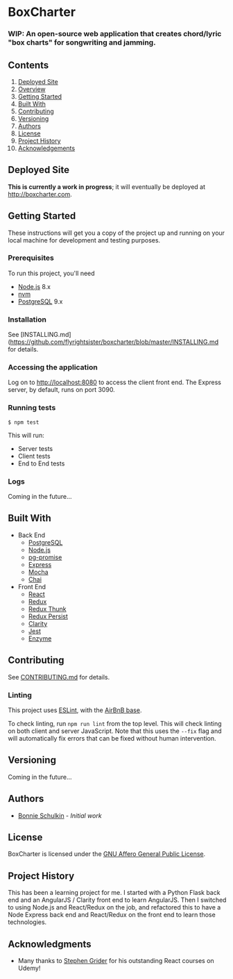 # BoxCharter

### WIP: An open-source web application that creates chord/lyric "box charts" for songwriting and jamming. 

## Contents

1. [Deployed Site](#deployed-site)
2. [Overview](#overview)
3. [Getting Started](#getting-started)
4. [Built With](#built-with)
5. [Contributing](#contributing)
6. [Versioning](#versioning)
7. [Authors](#authors)
8. [License](#license)
9. [Project History](#project-history)
10. [Acknowledgements](#acknowledgments)

## Deployed Site
  
__This is currently a work in progress__; it will eventually be deployed at http://boxcharter.com.

## Getting Started
These instructions will get you a copy of the project up and running on your local machine for development and testing purposes. 

### Prerequisites
To run this project, you'll need

- [Node.js](https://nodejs.org) 8.x
- [nvm](https://github.com/creationix/nvm)
- [PostgreSQL](https://www.postgresql.org/) 9.x

### Installation

  See [INSTALLING.md](https://github.com/flyrightsister/boxcharter/blob/master/INSTALLING.md for details.

### Accessing the application

  Log on to [http://localhost:8080](http://localhost:8080) to access the client front end. The Express server, by default, runs on port 3090.

### Running tests

  `$ npm test`

  This will run: 

  - Server tests
  - Client tests
  - End to End tests

### Logs

  Coming in the future...

## Built With

  - Back End
    - [PostgreSQL](https://www.postgresql.org/)
    - [Node.js](https://nodejs.org)
    - [pg-promise](https://github.com/vitaly-t/pg-promise)
    - [Express](https://expressjs.com/)
    - [Mocha](https://mochajs.org/)
    - [Chai](http://chaijs.com/)
  - Front End
    - [React](https://reactjs.org/)
    - [Redux](https://redux.js.org/)
    - [Redux Thunk](https://www.npmjs.com/package/redux-thunk)
    - [Redux Persist](https://github.com/rt2zz/redux-persist)
    - [Clarity](https://vmware.github.io/clarity)
    - [Jest](https://facebook.github.io/jest/)
    - [Enzyme](http://airbnb.io/enzyme/)

## Contributing
  
  See [CONTRIBUTING.md](https://github.com/flyrightsister/boxcharter/blob/master/CONTRIBUTING.md) for details.

### Linting
  This project uses [ESLint](https://eslint.org/), with the [AirBnB base](https://github.com/airbnb/javascript).

  To check linting, run `npm run lint` from the top level. This will check linting on both
  client and server JavaScript. Note that this uses the `--fix` flag and will automatically fix errors that can be fixed without human intervention.

## Versioning
  Coming in the future...

## Authors
  - [Bonnie Schulkin](https://github.com/flyrightsister) - _Initial work_

## License
  BoxCharter is licensed under the [GNU Affero General Public License](http://www.gnu.org/licenses/).

## Project History
  This has been a learning project for me. I started with a Python Flask back end and an AngularJS / Clarity front end to learn AngularJS. Then I switched to using Node.js and React/Redux on the job, and refactored this to have a Node Express back end and React/Redux on the front end to learn those technologies. 

## Acknowledgments
  - Many thanks to [Stephen Grider](https://www.rallycoding.com/) for his outstanding React courses on Udemy! 
